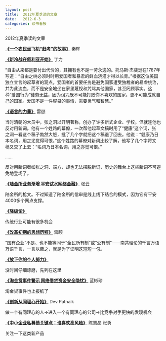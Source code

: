 ```yaml
---
layout: post
title:  2012年夏季读的文章
date:   2012-6-3
categories: 读书看报
---
```


2012年夏季读的文章

**[《一个农民坐飞机“赶考”的故事》](http://www.eeo.com.cn/2012/0817/232160.shtml)**  秦晖

<!--more-->

**[《新冷战在叙利亚开始》](http://www.eeo.com.cn/2012/0811/231736.shtml)**  丁力

“自由从来都是要付出代价的，其拥有也不是一劳永逸的。托马斯·杰斐逊在1787年写道：“自由之树必须时时用爱国者和暴君的鲜血浇灌才得以长青。”根据这位美国独立宣言的起草者的观点，爱国者的首要任务是避免国家遭受独裁者的暴虐统治，并为此流血，而不是安全地坐在家里蔑视和咒骂其他国家，甚至罔顾事实。这种“爱国行为”徒劳无益，因为诅咒既不可能打败你不喜欢的国家，更不可能成就自己的国家。爱国不是一件容易的事情，需要勇气和智慧。”

**[《语言的力量》](http://www.eeo.com.cn/2012/0803/231287.shtml)**  雷颐

当时清朝的大员中，张之洞以开明著称，创办了许多新式企业、学校。但就连他也反对用新词。他有一个姓路的幕僚，一次帮他起草文稿时用了“健康”这个词，张 之洞一看这个稿子勃然大怒，批了几个字就把这个稿退了回去。他说：“健康乃日本名词，用之尤觉得可恨。”这个姓路的幕僚对新词比较了解，他写了几个字将文 稿又交了上去：“名词乃日本名词，用之亦觉可恨。”

……

反对用新词者如张之洞、端方，却也无法摆脱新词，历史的舞台上这些新词不可避免地登场了。

**[《陆金所业务渐增 平安试水网络金融》](http://www.eeo.com.cn/2012/0803/231235.shtml)**  张云

陆金所的枪文。不过知道了陆金所的信审是线上线下结合的模式，因为它有平安4000多个网点支撑。

**[《降级论》](http://meditic.com/degrading-for-success/)**

传统行业可能有很多机会

**[《改革初期的思想历程》](http://www.eeo.com.cn/2012/0703/229313.shtml)**  雷颐

“国有企业”不是、也不能等同于“全民所有制”或“公有制”——南共理论的千言万语万语千言，一言以蔽之，就是为了证明这短短一句。

**[《放下你的个人努力》](http://www.zreading.cn/archives/3026.html)**

没时间仔细琢磨，先列在这里

**[《淘金贷事件警示 网络借贷资金安全隐忧》](http://www.eeo.com.cn/2012/0621/228693.shtml)**  蓝彬珍

淘金贷事件也上报纸了

**[《创新从同理心开始》](http://www.eeo.com.cn/2012/0526/227136.shtml)**  Dev Patnaik

做一个有同理心的人->进入一个有同理心的公司->比竞争对手更快的发现机会

**[《中小企业私募债关键点：谁喜欢高风险》](http://www.eeo.com.cn/2012/0530/227343.shtml)**  陈慧晶 张勇

关注一下这类新产品
